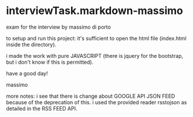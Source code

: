 # interviewTask.markdown-massimo
exam for the interview by massimo di porto

to setup and run this project: it's sufficient to open the html file (index.html inside the directory).

i made the work with pure JAVASCRIPT (there is jquery for the bootstrap, but i don't know if this is permitted).

have a good day! 

massimo

more notes: i see that there is change about GOOGLE API JSON FEED because of the deprecation of this. i used the provided reader rsstojson as detailed in the RSS FEED API.
